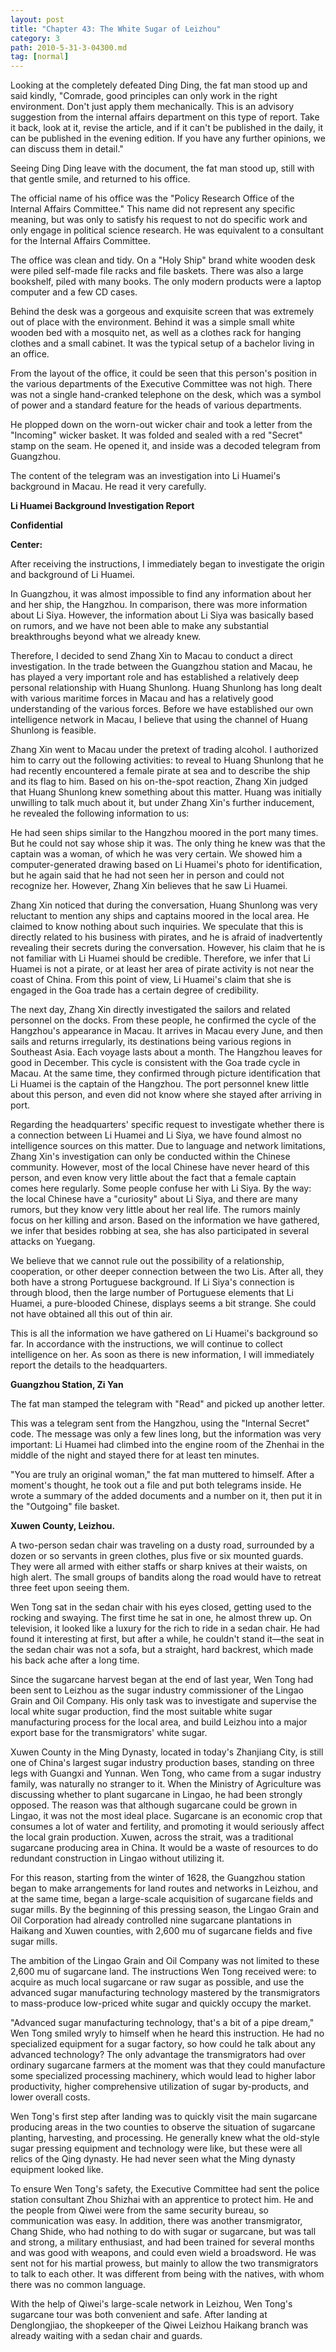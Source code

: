 ```yaml
---
layout: post
title: "Chapter 43: The White Sugar of Leizhou"
category: 3
path: 2010-5-31-3-04300.md
tag: [normal]
---
```


Looking at the completely defeated Ding Ding, the fat man stood up and said kindly, "Comrade, good principles can only work in the right environment. Don't just apply them mechanically. This is an advisory suggestion from the internal affairs department on this type of report. Take it back, look at it, revise the article, and if it can't be published in the daily, it can be published in the evening edition. If you have any further opinions, we can discuss them in detail."

Seeing Ding Ding leave with the document, the fat man stood up, still with that gentle smile, and returned to his office.

The official name of his office was the "Policy Research Office of the Internal Affairs Committee." This name did not represent any specific meaning, but was only to satisfy his request to not do specific work and only engage in political science research. He was equivalent to a consultant for the Internal Affairs Committee.

The office was clean and tidy. On a "Holy Ship" brand white wooden desk were piled self-made file racks and file baskets. There was also a large bookshelf, piled with many books. The only modern products were a laptop computer and a few CD cases.

Behind the desk was a gorgeous and exquisite screen that was extremely out of place with the environment. Behind it was a simple small white wooden bed with a mosquito net, as well as a clothes rack for hanging clothes and a small cabinet. It was the typical setup of a bachelor living in an office.

From the layout of the office, it could be seen that this person's position in the various departments of the Executive Committee was not high. There was not a single hand-cranked telephone on the desk, which was a symbol of power and a standard feature for the heads of various departments.

He plopped down on the worn-out wicker chair and took a letter from the "Incoming" wicker basket. It was folded and sealed with a red "Secret" stamp on the seam. He opened it, and inside was a decoded telegram from Guangzhou.

The content of the telegram was an investigation into Li Huamei's background in Macau. He read it very carefully.

**Li Huamei Background Investigation Report**

**Confidential**

**Center:**

After receiving the instructions, I immediately began to investigate the origin and background of Li Huamei.

In Guangzhou, it was almost impossible to find any information about her and her ship, the Hangzhou. In comparison, there was more information about Li Siya. However, the information about Li Siya was basically based on rumors, and we have not been able to make any substantial breakthroughs beyond what we already knew.

Therefore, I decided to send Zhang Xin to Macau to conduct a direct investigation. In the trade between the Guangzhou station and Macau, he has played a very important role and has established a relatively deep personal relationship with Huang Shunlong. Huang Shunlong has long dealt with various maritime forces in Macau and has a relatively good understanding of the various forces. Before we have established our own intelligence network in Macau, I believe that using the channel of Huang Shunlong is feasible.

Zhang Xin went to Macau under the pretext of trading alcohol. I authorized him to carry out the following activities: to reveal to Huang Shunlong that he had recently encountered a female pirate at sea and to describe the ship and its flag to him. Based on his on-the-spot reaction, Zhang Xin judged that Huang Shunlong knew something about this matter. Huang was initially unwilling to talk much about it, but under Zhang Xin's further inducement, he revealed the following information to us:

He had seen ships similar to the Hangzhou moored in the port many times. But he could not say whose ship it was. The only thing he knew was that the captain was a woman, of which he was very certain. We showed him a computer-generated drawing based on Li Huamei's photo for identification, but he again said that he had not seen her in person and could not recognize her. However, Zhang Xin believes that he saw Li Huamei.

Zhang Xin noticed that during the conversation, Huang Shunlong was very reluctant to mention any ships and captains moored in the local area. He claimed to know nothing about such inquiries. We speculate that this is directly related to his business with pirates, and he is afraid of inadvertently revealing their secrets during the conversation. However, his claim that he is not familiar with Li Huamei should be credible. Therefore, we infer that Li Huamei is not a pirate, or at least her area of pirate activity is not near the coast of China. From this point of view, Li Huamei's claim that she is engaged in the Goa trade has a certain degree of credibility.

The next day, Zhang Xin directly investigated the sailors and related personnel on the docks. From these people, he confirmed the cycle of the Hangzhou's appearance in Macau. It arrives in Macau every June, and then sails and returns irregularly, its destinations being various regions in Southeast Asia. Each voyage lasts about a month. The Hangzhou leaves for good in December. This cycle is consistent with the Goa trade cycle in Macau. At the same time, they confirmed through picture identification that Li Huamei is the captain of the Hangzhou. The port personnel knew little about this person, and even did not know where she stayed after arriving in port.

Regarding the headquarters' specific request to investigate whether there is a connection between Li Huamei and Li Siya, we have found almost no intelligence sources on this matter. Due to language and network limitations, Zhang Xin's investigation can only be conducted within the Chinese community. However, most of the local Chinese have never heard of this person, and even know very little about the fact that a female captain comes here regularly. Some people confuse her with Li Siya. By the way: the local Chinese have a "curiosity" about Li Siya, and there are many rumors, but they know very little about her real life. The rumors mainly focus on her killing and arson. Based on the information we have gathered, we infer that besides robbing at sea, she has also participated in several attacks on Yuegang.

We believe that we cannot rule out the possibility of a relationship, cooperation, or other deeper connection between the two Lis. After all, they both have a strong Portuguese background. If Li Siya's connection is through blood, then the large number of Portuguese elements that Li Huamei, a pure-blooded Chinese, displays seems a bit strange. She could not have obtained all this out of thin air.

This is all the information we have gathered on Li Huamei's background so far. In accordance with the instructions, we will continue to collect intelligence on her. As soon as there is new information, I will immediately report the details to the headquarters.

**Guangzhou Station, Zi Yan**

The fat man stamped the telegram with "Read" and picked up another letter.

This was a telegram sent from the Hangzhou, using the "Internal Secret" code. The message was only a few lines long, but the information was very important: Li Huamei had climbed into the engine room of the Zhenhai in the middle of the night and stayed there for at least ten minutes.

"You are truly an original woman," the fat man muttered to himself. After a moment's thought, he took out a file and put both telegrams inside. He wrote a summary of the added documents and a number on it, then put it in the "Outgoing" file basket.

**Xuwen County, Leizhou.**

A two-person sedan chair was traveling on a dusty road, surrounded by a dozen or so servants in green clothes, plus five or six mounted guards. They were all armed with either staffs or sharp knives at their waists, on high alert. The small groups of bandits along the road would have to retreat three feet upon seeing them.

Wen Tong sat in the sedan chair with his eyes closed, getting used to the rocking and swaying. The first time he sat in one, he almost threw up. On television, it looked like a luxury for the rich to ride in a sedan chair. He had found it interesting at first, but after a while, he couldn't stand it—the seat in the sedan chair was not a sofa, but a straight, hard backrest, which made his back ache after a long time.

Since the sugarcane harvest began at the end of last year, Wen Tong had been sent to Leizhou as the sugar industry commissioner of the Lingao Grain and Oil Company. His only task was to investigate and supervise the local white sugar production, find the most suitable white sugar manufacturing process for the local area, and build Leizhou into a major export base for the transmigrators' white sugar.

Xuwen County in the Ming Dynasty, located in today's Zhanjiang City, is still one of China's largest sugar industry production bases, standing on three legs with Guangxi and Yunnan. Wen Tong, who came from a sugar industry family, was naturally no stranger to it. When the Ministry of Agriculture was discussing whether to plant sugarcane in Lingao, he had been strongly opposed. The reason was that although sugarcane could be grown in Lingao, it was not the most ideal place. Sugarcane is an economic crop that consumes a lot of water and fertility, and promoting it would seriously affect the local grain production. Xuwen, across the strait, was a traditional sugarcane producing area in China. It would be a waste of resources to do redundant construction in Lingao without utilizing it.

For this reason, starting from the winter of 1628, the Guangzhou station began to make arrangements for land routes and networks in Leizhou, and at the same time, began a large-scale acquisition of sugarcane fields and sugar mills. By the beginning of this pressing season, the Lingao Grain and Oil Corporation had already controlled nine sugarcane plantations in Haikang and Xuwen counties, with 2,600 mu of sugarcane fields and five sugar mills.

The ambition of the Lingao Grain and Oil Company was not limited to these 2,600 mu of sugarcane land. The instructions Wen Tong received were: to acquire as much local sugarcane or raw sugar as possible, and use the advanced sugar manufacturing technology mastered by the transmigrators to mass-produce low-priced white sugar and quickly occupy the market.

"Advanced sugar manufacturing technology, that's a bit of a pipe dream," Wen Tong smiled wryly to himself when he heard this instruction. He had no specialized equipment for a sugar factory, so how could he talk about any advanced technology? The only advantage the transmigrators had over ordinary sugarcane farmers at the moment was that they could manufacture some specialized processing machinery, which would lead to higher labor productivity, higher comprehensive utilization of sugar by-products, and lower overall costs.

Wen Tong's first step after landing was to quickly visit the main sugarcane producing areas in the two counties to observe the situation of sugarcane planting, harvesting, and processing. He generally knew what the old-style sugar pressing equipment and technology were like, but these were all relics of the Qing dynasty. He had never seen what the Ming dynasty equipment looked like.

To ensure Wen Tong's safety, the Executive Committee had sent the police station consultant Zhou Shizhai with an apprentice to protect him. He and the people from Qiwei were from the same security bureau, so communication was easy. In addition, there was another transmigrator, Chang Shide, who had nothing to do with sugar or sugarcane, but was tall and strong, a military enthusiast, and had been trained for several months and was good with weapons, and could even wield a broadsword. He was sent not for his martial prowess, but mainly to allow the two transmigrators to talk to each other. It was different from being with the natives, with whom there was no common language.

With the help of Qiwei's large-scale network in Leizhou, Wen Tong's sugarcane tour was both convenient and safe. After landing at Denglongjiao, the shopkeeper of the Qiwei Leizhou Haikang branch was already waiting with a sedan chair and guards.
